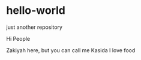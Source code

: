 # hello-world
just another repository

Hi People

Zakiyah here, but you can call me Kasida
I love food 
